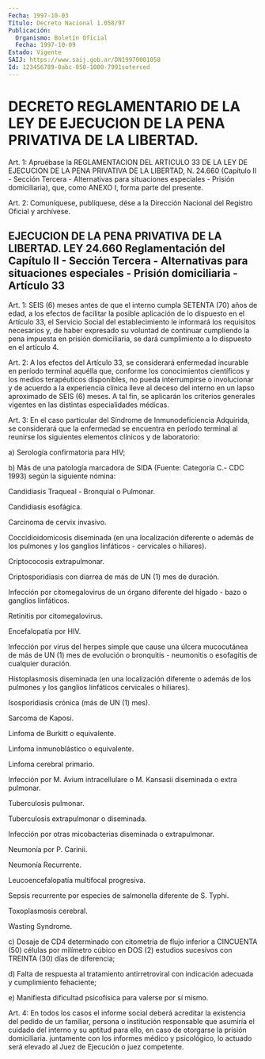 ```yaml
---
Fecha: 1997-10-03
Título: Decreto Nacional 1.058/97
Publicación:
  Organismo: Boletín Oficial
  Fecha: 1997-10-09
Estado: Vigente
SAIJ: https://www.saij.gob.ar/DN19970001058
Id: 123456789-0abc-850-1000-7991soterced
---
```

# DECRETO REGLAMENTARIO DE LA LEY DE EJECUCION DE LA PENA PRIVATIVA DE LA LIBERTAD.

<a id="1"></a>
Art. 1: Apruébase la REGLAMENTACION  DEL ARTICULO 33 DE LA LEY DE  EJECUCION  DE  LA  PENA  PRIVATIVA  DE  LA LIBERTAD,  N. 24.660 (Capítulo  II  -  Sección Tercera - Alternativas  para  situaciones especiales - Prisión  domiciliaria), que, como ANEXO I, forma parte del presente.

<a id="2"></a>
Art.  2: Comuníquese, publíquese,  dése a la Dirección Nacional del Registro Oficial y archívese.

## EJECUCION DE LA PENA PRIVATIVA DE LA LIBERTAD. LEY 24.660 Reglamentación del Capítulo II - Sección Tercera - Alternativas para situaciones especiales - Prisión domiciliaria - Artículo 33

<a id="1"></a>
Art. 1: SEIS  (6) meses antes de que el interno cumpla SETENTA (70) años de edad, a los efectos de facilitar la posible aplicación de  lo  dispuesto  en  el  Artículo  33,  el  Servicio  Social  del establecimiento le informará  los requisitos necesarios y, de haber expresado su voluntad de continuar  cumpliendo  la pena impuesta en prisión  domiciliaria,  se dará cumplimiento a lo dispuesto  en  el artículo 4.

<a id="2"></a>
Art. 2:  A  los efectos  del  Artículo  33,  se  considerará enfermedad incurable  en período terminal aquélla que, conforme los conocimientos científicos y los medios terapéuticos disponibles, no pueda interrumpirse o involucionar  y  de  acuerdo a la experiencia clínica lleve al deceso del interno en un lapso  aproximado de SEIS (6) meses. A tal fin, se aplicarán los criterios generales vigentes en las distintas especialidades médicas.

<a id="3"></a>
Art. 3: En el caso particular del Síndrome de Inmunodeficiencia  Adquirida, se considerará que la  enfermedad  se encuentra en período  terminal al reunirse los siguientes elementos clínicos y de laboratorio:

a) Serología confirmatoria para HIV;

b) Más de una patología  marcadora  de  SIDA (Fuente: Categoría C.- CDC 1993) según la siguiente nómina:

Candidiasis Traqueal - Bronquial o Pulmonar.

Candidiasis esofágica.

Carcinoma de cervix invasivo.

Coccidioidomicosis  diseminada  (en  una localización  diferente  o además de los pulmones y los ganglios  linfáticos  -  cervicales  o hiliares).

Criptococosis extrapulmonar.

Criptosporidiasis  con  diarrea  de  más  de UN (1) mes de duración.

Infección por citomegalovirus de un órgano  diferente  del hígado - bazo o ganglios linfáticos.

Retinitis por citomegalovirus.

Encefalopatía por HIV.

Infección  por  virus  del  herpes  simple  que  cause  una  úlcera mucocutánea de  más  de  UN  (1)  mes  de evolución o bronquitis - neumonitis o esofagitis de cualquier duración.

Histoplasmosis diseminada (en una localización  diferente  o además de  los  pulmones  y los ganglios linfáticos cervicales o hiliares).

Isosporidiasis crónica (más de UN (1) mes).

Sarcoma de Kaposi.

Linfoma de Burkitt o equivalente.

Linfoma inmunoblástico o equivalente.

Linfoma cerebral primario.

Infección por M. Avium  intracellulare  o  M. Kansasii diseminada o extra pulmonar.

Tuberculosis pulmonar.

Tuberculosis extrapulmonar o diseminada.

Infección  por  otras  micobacterias  diseminada o extrapulmonar.

Neumonía por P. Carinii.

Neumonía Recurrente.

Leucoencefalopatía multifocal progresiva.

Sepsis recurrente por especies de salmonella diferente de S. Typhi.

Toxoplasmosis cerebral.

Wasting Syndrome.

c)  Dosaje  de  CD4 determinado con citometría de flujo inferior  a CINCUENTA (50) células  por  milímetro  cúbico  en DOS (2) estudios sucesivos con TREINTA (30) días de diferencia;

d) Falta de respuesta al tratamiento antirretroviral con indicación adecuada y cumplimiento fehaciente;

e)  Manifiesta  dificultad psicofísica para valerse  por  sí  mismo.

<a id="4"></a>
Art. 4: En todos  los casos el informe social deberá acreditar la existencia del pedido  de  un  familiar,  persona  o institución responsable  que asumiría el cuidado del interno y su aptitud  para ello, en caso  de otorgarse la prisión domiciliaria. juntamente con los informes médico  y psicológico, lo actuado será elevado al Juez de Ejecución o juez competente.